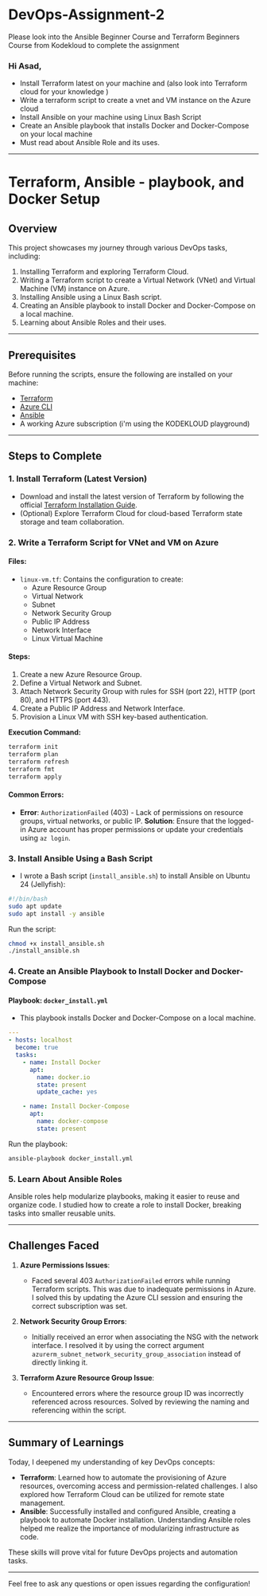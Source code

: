 # DevOps-Assignment-2
Please look into the Ansible Beginner Course and Terraform Beginners Course from Kodekloud to complete the assignment

### Hi Asad,

 - Install Terraform latest on your machine and (also look into Terraform cloud for your knowledge )
 - Write a terraform script to create a vnet and VM instance on the Azure cloud 
 - Install Ansible on your machine using Linux Bash Script
 - Create an Ansible playbook that installs Docker and Docker-Compose on your local machine
 - Must read about Ansible Role and its uses.

---

# Terraform, Ansible - playbook, and Docker Setup

## Overview

This project showcases my journey through various DevOps tasks, including:

1. Installing Terraform and exploring Terraform Cloud.
2. Writing a Terraform script to create a Virtual Network (VNet) and Virtual Machine (VM) instance on Azure.
3. Installing Ansible using a Linux Bash script.
4. Creating an Ansible playbook to install Docker and Docker-Compose on a local machine.
5. Learning about Ansible Roles and their uses.

---

## Prerequisites

Before running the scripts, ensure the following are installed on your machine:

- [Terraform](https://www.terraform.io/downloads.html)
- [Azure CLI](https://docs.microsoft.com/en-us/cli/azure/install-azure-cli)
- [Ansible](https://docs.ansible.com/ansible/latest/installation_guide/intro_installation.html)
- A working Azure subscription (i'm using the KODEKLOUD playground)

---

## Steps to Complete

### 1. Install Terraform (Latest Version)

- Download and install the latest version of Terraform by following the official [Terraform Installation Guide](https://learn.hashicorp.com/tutorials/terraform/install-cli).
- (Optional) Explore Terraform Cloud for cloud-based Terraform state storage and team collaboration.

### 2. Write a Terraform Script for VNet and VM on Azure

#### Files:
- `linux-vm.tf`: Contains the configuration to create:
  - Azure Resource Group
  - Virtual Network
  - Subnet
  - Network Security Group
  - Public IP Address
  - Network Interface
  - Linux Virtual Machine

#### Steps:
1. Create a new Azure Resource Group.
2. Define a Virtual Network and Subnet.
3. Attach Network Security Group with rules for SSH (port 22), HTTP (port 80), and HTTPS (port 443).
4. Create a Public IP Address and Network Interface.
5. Provision a Linux VM with SSH key-based authentication.

**Execution Command:**

```bash
terraform init
terraform plan
terraform refresh
terraform fmt
terraform apply
```

#### Common Errors:
- **Error**: `AuthorizationFailed` (403) - Lack of permissions on resource groups, virtual networks, or public IP.
  **Solution**: Ensure that the logged-in Azure account has proper permissions or update your credentials using `az login`.

### 3. Install Ansible Using a Bash Script

- I wrote a Bash script (`install_ansible.sh`) to install Ansible on Ubuntu 24 (Jellyfish):

```bash
#!/bin/bash
sudo apt update
sudo apt install -y ansible
```

Run the script:
```bash
chmod +x install_ansible.sh
./install_ansible.sh
```

### 4. Create an Ansible Playbook to Install Docker and Docker-Compose

#### Playbook: `docker_install.yml`

- This playbook installs Docker and Docker-Compose on a local machine.

```yaml
---
- hosts: localhost
  become: true
  tasks:
    - name: Install Docker
      apt:
        name: docker.io
        state: present
        update_cache: yes

    - name: Install Docker-Compose
      apt:
        name: docker-compose
        state: present
```

Run the playbook:
```bash
ansible-playbook docker_install.yml
```

### 5. Learn About Ansible Roles

Ansible roles help modularize playbooks, making it easier to reuse and organize code. I studied how to create a role to install Docker, breaking tasks into smaller reusable units.

---

## Challenges Faced

1. **Azure Permissions Issues**:
   - Faced several 403 `AuthorizationFailed` errors while running Terraform scripts. This was due to inadequate permissions in Azure. I solved this by updating the Azure CLI session and ensuring the correct subscription was set.
  
2. **Network Security Group Errors**:
   - Initially received an error when associating the NSG with the network interface. I resolved it by using the correct argument `azurerm_subnet_network_security_group_association` instead of directly linking it.

3. **Terraform Azure Resource Group Issue**:
   - Encountered errors where the resource group ID was incorrectly referenced across resources. Solved by reviewing the naming and referencing within the script.

---

## Summary of Learnings

Today, I deepened my understanding of key DevOps concepts:

- **Terraform**: Learned how to automate the provisioning of Azure resources, overcoming access and permission-related challenges. I also explored how Terraform Cloud can be utilized for remote state management.  
- **Ansible**: Successfully installed and configured Ansible, creating a playbook to automate Docker installation. Understanding Ansible roles helped me realize the importance of modularizing infrastructure as code.

These skills will prove vital for future DevOps projects and automation tasks.

---

Feel free to ask any questions or open issues regarding the configuration!


